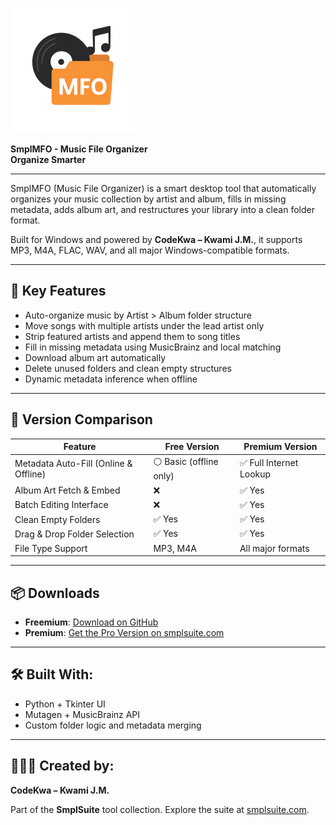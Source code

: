 ![SmplMFO Logo](SmplMFO.png)

**SmplMFO - Music File Organizer**  
**Organize Smarter**

---

SmplMFO (Music File Organizer) is a smart desktop tool that automatically organizes your music collection by artist and album, fills in missing metadata, adds album art, and restructures your library into a clean folder format.

Built for Windows and powered by **CodeKwa – Kwami J.M.**, it supports MP3, M4A, FLAC, WAV, and all major Windows-compatible formats.

---

## 🔑 Key Features
- Auto-organize music by Artist > Album folder structure
- Move songs with multiple artists under the lead artist only
- Strip featured artists and append them to song titles
- Fill in missing metadata using MusicBrainz and local matching
- Download album art automatically
- Delete unused folders and clean empty structures
- Dynamic metadata inference when offline

---

## 🔀 Version Comparison
| Feature                              | Free Version        | Premium Version             |
|--------------------------------------|----------------------|------------------------------|
| Metadata Auto-Fill (Online & Offline)| ⚪ Basic (offline only) | ✅ Full Internet Lookup     |
| Album Art Fetch & Embed              | ❌                    | ✅ Yes                       |
| Batch Editing Interface              | ❌                    | ✅ Yes                       |
| Clean Empty Folders                  | ✅ Yes                | ✅ Yes                       |
| Drag & Drop Folder Selection         | ✅ Yes                | ✅ Yes                       |
| File Type Support                    | MP3, M4A             | All major formats           |

---

## 📦 Downloads
- **Freemium**: [Download on GitHub](https://github.com/CodeKwa/SmplMFO)
- **Premium**: [Get the Pro Version on smplsuite.com](https://smplsuite.com/simplemfo)

---

## 🛠 Built With:
- Python + Tkinter UI
- Mutagen + MusicBrainz API
- Custom folder logic and metadata merging

---

## 👨🏾‍💻 Created by:
**CodeKwa – Kwami J.M.**

Part of the **SmplSuite** tool collection. Explore the suite at [smplsuite.com](https://smplsuite.com).
